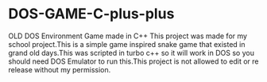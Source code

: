 # DOS-GAME-C-plus-plus
OLD DOS Environment Game made in C++
This project was made for my school project.This is a simple game inspired snake game that existed in grand old days.This was scripted in turbo c++ so it will work in DOS so you should need DOS Emulator to run this.This project is not allowed to edit or re release without my permission.
